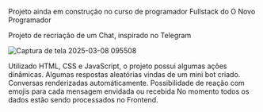 Projeto ainda em construção no curso de programador Fullstack do O Novo Programador

Projeto de recriação de um Chat, inspirado no Telegram

![Captura de tela 2025-03-08 095508](https://github.com/user-attachments/assets/4109225e-4eaa-42f0-8010-8e789b371fd8)

Utilizado HTML, CSS e JavaScript, o projeto possui algumas ações dinâmicas.
Algumas respostas aleatórias vindas de um mini bot criado.
Conversas renderizadas automáticamente.
Possibilidade de reação com emojis para cada mensagem envidada ou recebida
No momento todos os dados estão sendo processados no Frontend.
